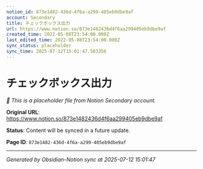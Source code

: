 ```yaml
---
notion_id: 873e1482-436d-4f6a-a299-405eb9dbe9af
account: Secondary
title: チェックボックス出力
url: https://www.notion.so/873e1482436d4f6aa299405eb9dbe9af
created_time: 2022-05-08T23:54:00.000Z
last_edited_time: 2022-05-08T23:54:00.000Z
sync_status: placeholder
sync_time: 2025-07-12T15:01:47.503356
---
```


# チェックボックス出力

*🔄 This is a placeholder file from Notion Secondary account.*

**Original URL**: https://www.notion.so/873e1482436d4f6aa299405eb9dbe9af

**Status**: Content will be synced in a future update.

**Page ID**: `873e1482-436d-4f6a-a299-405eb9dbe9af`

---

*Generated by Obsidian-Notion sync at 2025-07-12 15:01:47*

